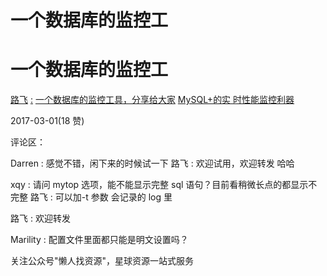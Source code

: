 # 一个数据库的监控工

# 一个数据库的监控工

[路飞](https://mp.weixin.qq.com/s/7hztuyMq2vy06M5sMztjbw) [:](https://mp.weixin.qq.com/s/7hztuyMq2vy06M5sMztjbw) [一个数据库的监控工具，分享给大家](https://mp.weixin.qq.com/s/7hztuyMq2vy06M5sMztjbw) [MySQL+](https://mp.weixin.qq.com/s/7hztuyMq2vy06M5sMztjbw)[的实 时性能监控利器](https://mp.weixin.qq.com/s/7hztuyMq2vy06M5sMztjbw)

2017-03-01(18 赞)

评论区：

Darren : 感觉不错，闲下来的时候试一下 路飞 : 欢迎试用，欢迎转发 哈哈

xqy : 请问 mytop 选项，能不能显示完整 sql 语句？目前看稍微长点的都显示不完整 路飞 : 可以加-t 参数 会记录的 log 里

路飞 : 欢迎转发

Marility : 配置文件里面都只能是明文设置吗？

关注公众号"懒人找资源"，星球资源一站式服务